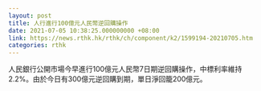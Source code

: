 ```yaml
---
layout: post
title: 人行進行100億元人民幣逆回購操作
date: 2021-07-05 10:38:25.000000000 +08:00
link: https://news.rthk.hk/rthk/ch/component/k2/1599194-20210705.htm
categories: rthk
---
```


人民銀行公開市場今早進行100億元人民幣7日期逆回購操作，中標利率維持2.2%。由於今日有300億元逆回購到期，單日淨回籠200億元。
